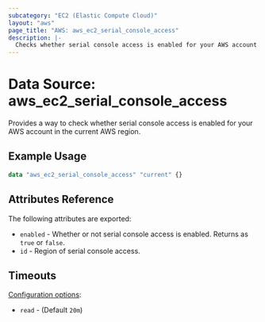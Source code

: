```yaml
---
subcategory: "EC2 (Elastic Compute Cloud)"
layout: "aws"
page_title: "AWS: aws_ec2_serial_console_access"
description: |-
  Checks whether serial console access is enabled for your AWS account in the current AWS region.
---
```


# Data Source: aws_ec2_serial_console_access

Provides a way to check whether serial console access is enabled for your AWS account in the current AWS region.

## Example Usage

```terraform
data "aws_ec2_serial_console_access" "current" {}
```

## Attributes Reference

The following attributes are exported:

* `enabled` - Whether or not serial console access is enabled. Returns as `true` or `false`.
* `id` - Region of serial console access.

## Timeouts

[Configuration options](https://www.terraform.io/docs/configuration/blocks/resources/syntax.html#operation-timeouts):

- `read` - (Default `20m`)
